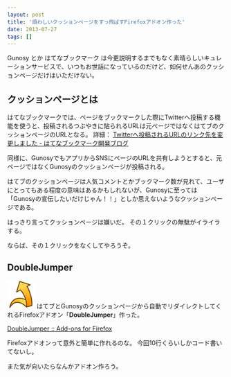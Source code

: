 ```yaml
---
layout: post
title: '煩わしいクッションページをすっ飛ばすFirefoxアドオン作った'
date: 2013-07-27
tags: []
---
```


Gunosy とか はてなブックマーク は今更説明するまでもなく素晴らしいキュレーションサービスで、いつもお世話になっているのだけど、如何せんあのクッションページだけはいただけない。

## クッションページとは

はてなブックマークでは、ページをブックマークした際にTwitterへ投稿する機能を使うと、投稿されるつぶやきに貼られるURLは元ページではなくはてブのクッションページのURLとなる。
詳細： [Twitterへ投稿されるURLのリンク先を変更しました - はてなブックマーク開発ブログ](http://bookmark.hatenastaff.com/entry/2013/06/26/214500)

同様に、GunosyでもアプリからSNSにページのURLを共有しようとすると、元ページではなくGunosyのクッションページが投稿される。

はてブのクッションページは人気コメントとかブックマーク数が見れて、ユーザにとってもある程度の意味はあるかもしれないが、Gunosyに至っては「Gunosyの宣伝したいだけじゃん！！」としか思えないようなクッションページである。

はっきり言ってクッションページは嫌いだ。
その１クリックの無駄がイライラする。

ならば、その１クリックをなくしてやろうぞ。

## DoubleJumper
![](/images/double_jumper.png)
はてブとGunosyのクッションページから自動でリダイレクトしてくれるFirefoxアドオン「**DoubleJumper**」作った。

[DoubleJumper :: Add-ons for Firefox](https://addons.mozilla.org/ja/firefox/addon/doublejumper/)

Firefoxアドオンって意外と簡単に作れるのな。
今回10行くらいしかコード書いてないし。

また気が向いたらなんかアドオン作ろう。
